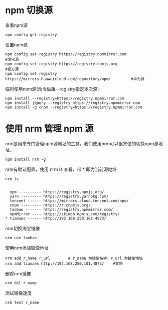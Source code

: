 
# npm 切换源


查看npm源
```
npm config get registry
```

设置npm源
```
npm config set registry https://registry.npmmirror.com							#淘宝源
npm config set registry https://registry.npmjs.org								#官方源
npm config set registry https://mirrors.huaweicloud.com/repository/npm/			#华为源
```

临时使用npm源(命令后跟--registry指定本次源)
```
npm install --registry=https://registry.npmmirror.com
npm install jquery --registry https://registry.npmmirror.com
npm install -g cnpm --registry=https://registry.npmmirror.com
```


# 使用 nrm 管理 npm 源

nrm是用来专门管理npm源地址的工具，我们使用nrm可以很方便的切换npm源地址。

```
npm install nrm -g
```


nrm有默认配置，使用 nrm ls 查看，带 * 即为当前源地址
```
nrm ls


  npm ---------- https://registry.npmjs.org/
  yarn --------- https://registry.yarnpkg.com/
  tencent ------ https://mirrors.cloud.tencent.com/npm/
  cnpm --------- https://r.cnpmjs.org/
  taobao ------- https://registry.npmmirror.com/
  npmMirror ---- https://skimdb.npmjs.com/registry/
* tiamaes ------ http://192.168.250.101:4873/
```


nrm切换淘宝镜像
```
nrm use taobao
```


使用nrm添加镜像地址
```
nrm add r_name r_url 		# r_name 为镜像名字，r_url 为镜像地址
nrm add tiamaes http://192.168.250.101:4873/	#案例
```


删除nrm镜像
```
nrm del r_name
```


测试镜像速度
```
nrm test r_name
```

